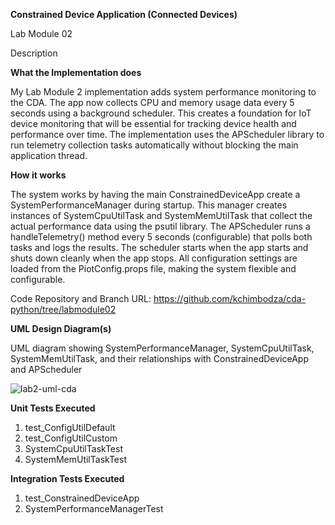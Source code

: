 **Constrained Device Application (Connected Devices)**

Lab Module 02

Description

**What the Implementation does**

My Lab Module 2 implementation adds system performance monitoring to the CDA. The app now collects CPU and memory usage data every 5 seconds using a background scheduler. This creates a foundation for IoT device monitoring that will be essential for tracking device health and performance over time. The implementation uses the APScheduler library to run telemetry collection tasks automatically without blocking the main application thread.

**How it works**

The system works by having the main ConstrainedDeviceApp create a SystemPerformanceManager during startup. This manager creates instances of SystemCpuUtilTask and SystemMemUtilTask that collect the actual performance data using the psutil library. The APScheduler runs a handleTelemetry() method every 5 seconds (configurable) that polls both tasks and logs the results. The scheduler starts when the app starts and shuts down cleanly when the app stops. All configuration settings are loaded from the PiotConfig.props file, making the system flexible and configurable.

Code Repository and Branch
URL: https://github.com/kchimbodza/cda-python/tree/labmodule02

**UML Design Diagram(s)**

UML diagram showing SystemPerformanceManager, SystemCpuUtilTask, SystemMemUtilTask, and their relationships with ConstrainedDeviceApp and APScheduler

![lab2-uml-cda](https://github.com/user-attachments/assets/345ad06c-bea7-48c7-9859-515a33130bdd)

**Unit Tests Executed**

1. test_ConfigUtilDefault
2. test_ConfigUtilCustom
3. SystemCpuUtilTaskTest
4. SystemMemUtilTaskTest

**Integration Tests Executed**

1. test_ConstrainedDeviceApp
2. SystemPerformanceManagerTest
